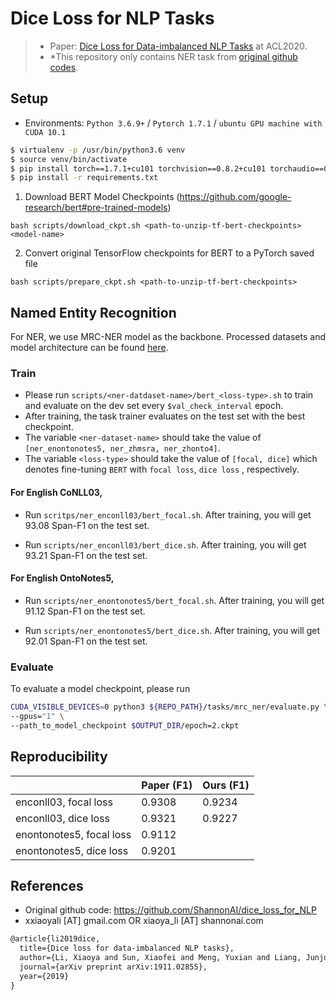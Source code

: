 # Dice Loss for NLP Tasks

> - Paper: [Dice Loss for Data-imbalanced NLP Tasks](https://arxiv.org/pdf/1911.02855.pdf) at ACL2020.
> - *This repository only contains NER task from [original github codes](https://github.com/ShannonAI/dice_loss_for_NLP).

## Setup

- Environments: `Python 3.6.9+` / `Pytorch 1.7.1` / `ubuntu GPU machine with CUDA 10.1`

```bash 
$ virtualenv -p /usr/bin/python3.6 venv
$ source venv/bin/activate
$ pip install torch==1.7.1+cu101 torchvision==0.8.2+cu101 torchaudio==0.7.2 -f https://download.pytorch.org/whl/torch_stable.html
$ pip install -r requirements.txt
```

1. Download BERT Model Checkpoints (https://github.com/google-research/bert#pre-trained-models)

```
bash scripts/download_ckpt.sh <path-to-unzip-tf-bert-checkpoints> <model-name>
```

2. Convert original TensorFlow checkpoints for BERT to a PyTorch saved file

```
bash scripts/prepare_ckpt.sh <path-to-unzip-tf-bert-checkpoints>
```

## Named Entity Recognition 

For NER, we use MRC-NER model as the backbone. Processed datasets and model architecture can be found [here](https://arxiv.org/pdf/1910.11476.pdf). 

### Train

- Please run `scripts/<ner-datdaset-name>/bert_<loss-type>.sh` to train and evaluate on the dev set every `$val_check_interval` epoch.
- After training, the task trainer evaluates on the test set with the best checkpoint.
- The variable `<ner-dataset-name>` should take the value of `[ner_enontonotes5, ner_zhmsra, ner_zhonto4]`.
- The variable `<loss-type>` should take the value of `[focal, dice]` which denotes fine-tuning `BERT` with `focal loss`, `dice loss` , respectively. 

#### For English CoNLL03,

* Run `scritps/ner_enconll03/bert_focal.sh`. After training, you will get 93.08 Span-F1 on the test set. 

* Run `scripts/ner_enconll03/bert_dice.sh`. After training, you will get 93.21 Span-F1 on the test set.

#### For English OntoNotes5,

* Run `scripts/ner_enontonotes5/bert_focal.sh`. After training, you will get 91.12 Span-F1  on the test set.  

* Run `scripts/ner_enontonotes5/bert_dice.sh`. After training, you will get 92.01 Span-F1  on the test set. 

### Evaluate

To evaluate a model checkpoint, please run
```bash
CUDA_VISIBLE_DEVICES=0 python3 ${REPO_PATH}/tasks/mrc_ner/evaluate.py \
--gpus="1" \
--path_to_model_checkpoint $OUTPUT_DIR/epoch=2.ckpt
```

## Reproducibility

|                          | Paper (F1) | Ours (F1) |
| ------------------------ | ---------- | --------- |
| enconll03, focal loss    | 0.9308     | 0.9234    |
| enconll03, dice loss     | 0.9321     | 0.9227    |
| enontonotes5, focal loss | 0.9112     |           |
| enontonotes5, dice loss  | 0.9201     |           |

## References

- Original github code: https://github.com/ShannonAI/dice_loss_for_NLP
- xxiaoyali [AT] gmail.com OR xiaoya_li [AT] shannonai.com 

```tex 
@article{li2019dice,
  title={Dice loss for data-imbalanced NLP tasks},
  author={Li, Xiaoya and Sun, Xiaofei and Meng, Yuxian and Liang, Junjun and Wu, Fei and Li, Jiwei},
  journal={arXiv preprint arXiv:1911.02855},
  year={2019}
}
```
